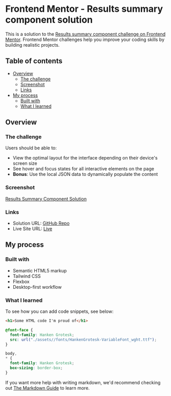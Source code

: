 # Frontend Mentor - Results summary component solution

This is a solution to the [Results summary component challenge on Frontend Mentor](https://www.frontendmentor.io/challenges/results-summary-component-CE_K6s0maV). Frontend Mentor challenges help you improve your coding skills by building realistic projects.

## Table of contents

- [Overview](#overview)
  - [The challenge](#the-challenge)
  - [Screenshot](#screenshot)
  - [Links](#links)
- [My process](#my-process)
  - [Built with](#built-with)
  - [What I learned](#what-i-learned)

## Overview

### The challenge

Users should be able to:

- View the optimal layout for the interface depending on their device's screen size
- See hover and focus states for all interactive elements on the page
- **Bonus**: Use the local JSON data to dynamically populate the content

### Screenshot

[Results Summary Component Solution](./Screenshot.png)

### Links

- Solution URL: [GitHub Repo](https://github.com/anik-75/FrontEndMentor-Results-Summary-Component)
- Live Site URL: [Live](https://anik-75.github.io/FrontEndMentor-Results-Summary-Component/)

## My process

### Built with

- Semantic HTML5 markup
- Tailwind CSS
- Flexbox
- Desktop-first workflow

### What I learned

To see how you can add code snippets, see below:

```html
<h1>Some HTML code I'm proud of</h1>
```

```css
@font-face {
  font-family: Hanken Grotesk;
  src: url("./assets//fonts/HankenGrotesk-VariableFont_wght.ttf");
}

body,
* {
  font-family: Hanken Grotesk;
  box-sizing: border-box;
}
```

If you want more help with writing markdown, we'd recommend checking out [The Markdown Guide](https://www.markdownguide.org/) to learn more.
